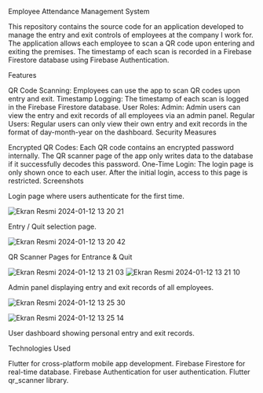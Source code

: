 Employee Attendance Management System

This repository contains the source code for an application developed to manage the entry and exit controls of employees at the company I work for. The application allows each employee to scan a QR code upon entering and exiting the premises. The timestamp of each scan is recorded in a Firebase Firestore database using Firebase Authentication.

Features

QR Code Scanning: Employees can use the app to scan QR codes upon entry and exit.
Timestamp Logging: The timestamp of each scan is logged in the Firebase Firestore database.
User Roles:
Admin: Admin users can view the entry and exit records of all employees via an admin panel.
Regular Users: Regular users can only view their own entry and exit records in the format of day-month-year on the dashboard.
Security Measures

Encrypted QR Codes: Each QR code contains an encrypted password internally. The QR scanner page of the app only writes data to the database if it successfully decodes this password.
One-Time Login: The login page is only shown once to each user. After the initial login, access to this page is restricted.
Screenshots

Login page where users authenticate for the first time.

![Ekran Resmi 2024-01-12 13 20 21](https://github.com/erdemkorkmazdev/company_employee_attendance_tracker_qr_flutterapp/assets/98043504/982455c5-4a80-4ca7-b2be-f1fa3fc11d6a)

Entry / Quit selection page.

![Ekran Resmi 2024-01-12 13 20 42](https://github.com/erdemkorkmazdev/company_employee_attendance_tracker_qr_flutterapp/assets/98043504/ee0a8fde-c92c-4342-a576-bac9ebb6a965)

QR Scanner Pages for Entrance & Quit

![Ekran Resmi 2024-01-12 13 21 03](https://github.com/erdemkorkmazdev/company_employee_attendance_tracker_qr_flutterapp/assets/98043504/52469649-4981-48ae-9f6d-a5e9f954a30b)
![Ekran Resmi 2024-01-12 13 21 10](https://github.com/erdemkorkmazdev/company_employee_attendance_tracker_qr_flutterapp/assets/98043504/96e79634-81a9-4f78-b840-08ba20a1924d)


Admin panel displaying entry and exit records of all employees.

![Ekran Resmi 2024-01-12 13 25 30](https://github.com/erdemkorkmazdev/company_employee_attendance_tracker_qr_flutterapp/assets/98043504/11a58fd9-6868-44da-a977-da0cb938acff)

![Ekran Resmi 2024-01-12 13 25 14](https://github.com/erdemkorkmazdev/company_employee_attendance_tracker_qr_flutterapp/assets/98043504/6283a611-2a9f-442d-b438-f09ac13db861)

User dashboard showing personal entry and exit records.

Technologies Used

Flutter for cross-platform mobile app development.
Firebase Firestore for real-time database.
Firebase Authentication for user authentication.
Flutter qr_scanner library.
